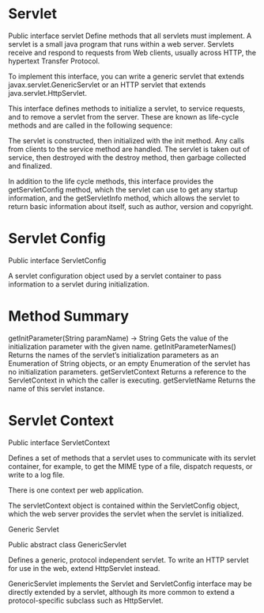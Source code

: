 # Servlet

Public interface servlet
Define methods that all servlets must implement.
A servlet is a small java program that runs within a web server. Servlets receive and respond to requests from Web clients, usually across HTTP, the hypertext Transfer Protocol.

To implement this interface, you can write a generic servlet that extends javax.servlet.GenericServlet or an HTTP servlet that extends java.servlet.HttpServlet.

This interface defines methods to initialize a servlet, to service requests, and to remove a servlet from the server. These are known as life-cycle methods and are called in the following sequence:

The servlet is constructed, then initialized with the init method.
Any calls from clients to the service method are handled.
The servlet is taken out of service, then destroyed with the destroy method, then garbage collected and finalized.

In addition to the life cycle methods, this interface provides the getServletConfig method, which the servlet can use to get any startup information, and the getServletInfo method, which allows the servlet to return basic information about itself, such as author, version and copyright.



# Servlet Config

Public interface ServletConfig

A servlet configuration object used by a servlet container to pass information to a servlet during initialization.

# Method Summary

getInitParameter(String paramName) -> String
Gets the value of the initialization parameter with the given name.
getInitParameterNames()
Returns the names of the servlet’s initialization parameters as an Enumeration of String objects, or an empty Enumeration of the servlet has no initialization parameters.
getServletContext
Returns a reference to the ServletContext in which the caller is executing.
getServletName
Returns the name of this servlet instance.

# Servlet Context

Public interface ServletContext

Defines a set of methods that a servlet uses to communicate with its servlet container, for example, to get the MIME type of a file, dispatch requests, or write to a log file.

There is one context per web application.

The servletContext object is contained within the ServletConfig object, which the web server provides the servlet when the servlet is initialized.

Generic Servlet

Public abstract class GenericServlet

Defines a generic, protocol independent servlet. To write an HTTP servlet for use in the web, extend HttpServlet instead.

GenericServlet implements the Servlet and ServletConfig interface may be directly extended by a servlet, although its more common to extend a protocol-specific subclass such as HttpServlet. 
